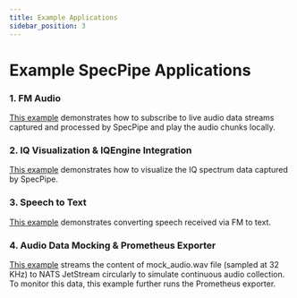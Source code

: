 ```yaml
---
title: Example Applications
sidebar_position: 3
---
```


# Example SpecPipe Applications

### 1. FM Audio
[This example](https://github.com/ml4wireless/specpipe/tree/main/_examples/audio_play) demonstrates how to subscribe to live audio data streams captured and processed by SpecPipe and play the audio chunks locally.

### 2. IQ Visualization & IQEngine Integration
[This example](https://github.com/ml4wireless/specpipe/tree/main/_examples/plot_iq) demonstrates how to visualize the IQ spectrum data captured by SpecPipe.

### 3. Speech to Text
[This example](https://github.com/ml4wireless/specpipe/tree/main/_examples/speech2text) demonstrates converting speech received via FM to text.

### 4. Audio Data Mocking & Prometheus Exporter
[This example](https://github.com/ml4wireless/specpipe/tree/main/_examples/mock_fm) streams the content of mock_audio.wav file (sampled at 32 KHz) to NATS JetStream circularly to simulate continuous audio collection. To monitor this data, this example further runs the Prometheus exporter.
